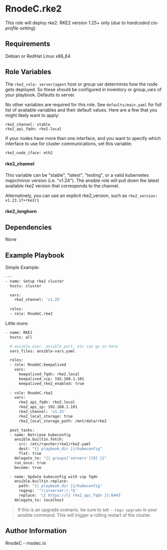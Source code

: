 RnodeC.rke2
=========

This role will deploy rke2.   RKE2 version 1.25+ only (*due to hardcoded cis-profile setting*)

Requirements
------------

Debian or RedHat Linux x86_64

Role Variables
--------------

The `rke2_role: server|agent` host or group var determines how the node gets deployed. So these should be configured in inventory or group_vars of your playbook.  Defaults to server. 

No other variables are required for this role.  See `defaults/main.yaml` for full list of available variables and their default values.  Here are a few that you might likely want to apply:

```
rke2_channel: stable
rke2_api_fqdn: rke2.local
```

If your nodes have more than one interface, and you want to specify which interface to use for cluster communications, set this variable:
```
rke2_node_iface: eth2
```
#### rke2_channel 

This variable can be "stable", "latest", "testing", or a valid kubernetes major/minor version (i.e. "v1.24").  The ansible role will pull down the latest available rke2 version that corresponds to the channel.  

Alternatively, you can use an explicit rke2_version, such as `rke2_version: v1.23.17+rke2r1`

#### rke2_longhorn ###


Dependencies
------------

None

Example Playbook
----------------

Simple Example:
```bash
---
- name: Setup rke2 cluster
  hosts: cluster

  vars: 
    rke2_channel: 'v1.25'
  
  roles:
  - role: RnodeC.rke2 
```

Little more:
```bash
- name: RKE2
  hosts: all 

  # ansible_user, ansible_port, etc can go in here
  vars_files: ansible-vars.yaml

  roles:
  - role: RnodeC.keepalived
    vars:
      keepalived_fqdn: rke2.local
      keepalived_vip: 192.168.1.101
      keepalived_rke2_enabled: true
  
  - role: RnodeC.rke2
    vars:
      rke2_api_fqdn: rke2.local
      rke2_api_ip: 192.168.1.101
      rke2_channel: 'v1.25'
      rke2_local_storage: true
      rke2_local_storage_path: /mnt/data/rke2

  post_tasks:
  - name: Retrieve kubeconfig
    ansible.builtin.fetch:
      src: /etc/rancher/rke2/rke2.yaml
      dest: "{{ playbook_dir }}/kubeconfig"
      flat: true
    delegate_to: "{{ groups['servers'][0] }}"
    run_once: true
    become: true

  - name: Update kubeconfig with vip fqdn
    ansible.builtin.replace:
      path: "{{ playbook_dir }}/kubeconfig"
      regexp: '^(\s+server:).*$'
      replace: '\1 https://{{ rke2_api_fqdn }}:6443'
    delegate_to: localhost

```

> If this is an upgrade scenario, be sure to set `--tags upgrade` in your ansible command. This will trigger a rolling restart of the cluster.  


Author Information
------------------

RnodeC - rnodec.io 